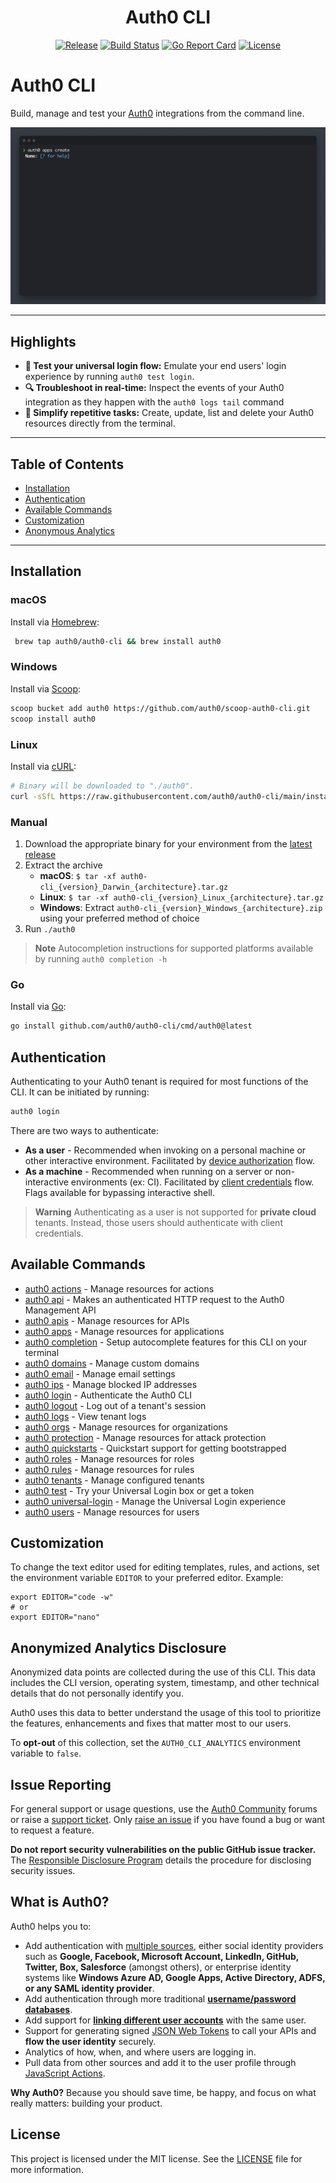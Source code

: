 <div align="center">
  <h1>Auth0 CLI</h1>

[![Release](https://img.shields.io/github/v/release/auth0/auth0-cli?include_prereleases&style=flat-square)](https://github.com/auth0/auth0-cli/releases) [![Build Status](https://img.shields.io/github/actions/workflow/status/auth0/auth0-cli/go.yml?branch=main)](https://github.com/auth0/auth0-cli/actions?query=branch%3Amain) [![Go Report Card](https://goreportcard.com/badge/github.com/auth0/auth0-cli?style=flat-square)](https://goreportcard.com/report/github.com/auth0/auth0-cli) [![License](https://img.shields.io/github/license/auth0/auth0-cli.svg?style=flat-square)](https://github.com/auth0/auth0-cli/blob/main/LICENSE)

</div>

# Auth0 CLI

Build, manage and test your [Auth0](http://auth0.com/) integrations from the command line.

![demo](./demo.gif)

---

## Highlights

- **🧪 Test your universal login flow:** Emulate your end users' login experience by running `auth0 test login`.
- **🔍 Troubleshoot in real-time:** Inspect the events of your Auth0 integration as they happen with the `auth0 logs tail` command
- **🔁 Simplify repetitive tasks:** Create, update, list and delete your Auth0 resources directly from the terminal.

---

## Table of Contents

- [Installation](#installation)
- [Authentication](#authentication)
- [Available Commands](#available-commands)
- [Customization](#customization)
- [Anonymous Analytics](#anonymous-analytics)

---

## Installation

### macOS

Install via [Homebrew](https://brew.sh/):

```bash
 brew tap auth0/auth0-cli && brew install auth0
```

### Windows

Install via [Scoop](https://scoop.sh/):

```bash
scoop bucket add auth0 https://github.com/auth0/scoop-auth0-cli.git
scoop install auth0
```

### Linux

Install via [cURL](https://curl.se/):

```bash
# Binary will be downloaded to "./auth0".
curl -sSfL https://raw.githubusercontent.com/auth0/auth0-cli/main/install.sh | sh -s -- -b .
```

### Manual

1. Download the appropriate binary for your environment from the [latest release](https://github.com/auth0/auth0-cli/releases/latest/)
2. Extract the archive
   - **macOS**: `$ tar -xf auth0-cli_{version}_Darwin_{architecture}.tar.gz`
   - **Linux**: `$ tar -xf auth0-cli_{version}_Linux_{architecture}.tar.gz`
   - **Windows**: Extract `auth0-cli_{version}_Windows_{architecture}.zip` using your preferred method of choice
3. Run `./auth0`

> **Note**
> Autocompletion instructions for supported platforms available by running `auth0 completion -h`

### Go

Install via [Go](https://go.dev/):

```bash
go install github.com/auth0/auth0-cli/cmd/auth0@latest
```

## Authentication

Authenticating to your Auth0 tenant is required for most functions of the CLI. It can be initiated by running:

```bash
auth0 login
```

There are two ways to authenticate:

- **As a user** - Recommended when invoking on a personal machine or other interactive environment. Facilitated by [device authorization](https://auth0.com/docs/get-started/authentication-and-authorization-flow/device-authorization-flow) flow.
- **As a machine** - Recommended when running on a server or non-interactive environments (ex: CI). Facilitated by [client credentials](https://auth0.com/docs/get-started/authentication-and-authorization-flow/client-credentials-flow) flow. Flags available for bypassing interactive shell.

> **Warning**
> Authenticating as a user is not supported for **private cloud** tenants. Instead, those users should authenticate with client credentials.

## Available Commands

- [auth0 actions](auth0_actions.md) - Manage resources for actions
- [auth0 api](auth0_api.md) - Makes an authenticated HTTP request to the Auth0 Management API
- [auth0 apis](auth0_apis.md) - Manage resources for APIs
- [auth0 apps](auth0_apps.md) - Manage resources for applications
- [auth0 completion](auth0_completion.md) - Setup autocomplete features for this CLI on your terminal
- [auth0 domains](auth0_domains.md) - Manage custom domains
- [auth0 email](auth0_email.md) - Manage email settings
- [auth0 ips](auth0_ips.md) - Manage blocked IP addresses
- [auth0 login](auth0_login.md) - Authenticate the Auth0 CLI
- [auth0 logout](auth0_logout.md) - Log out of a tenant's session
- [auth0 logs](auth0_logs.md) - View tenant logs
- [auth0 orgs](auth0_orgs.md) - Manage resources for organizations
- [auth0 protection](auth0_protection.md) - Manage resources for attack protection
- [auth0 quickstarts](auth0_quickstarts.md) - Quickstart support for getting bootstrapped
- [auth0 roles](auth0_roles.md) - Manage resources for roles
- [auth0 rules](auth0_rules.md) - Manage resources for rules
- [auth0 tenants](auth0_tenants.md) - Manage configured tenants
- [auth0 test](auth0_test.md) - Try your Universal Login box or get a token
- [auth0 universal-login](auth0_universal-login.md) - Manage the Universal Login experience
- [auth0 users](auth0_users.md) - Manage resources for users

## Customization

To change the text editor used for editing templates, rules, and actions,
set the environment variable `EDITOR` to your preferred editor. Example:

```shell
export EDITOR="code -w"
# or
export EDITOR="nano"
```

## Anonymized Analytics Disclosure

Anonymized data points are collected during the use of this CLI. This data includes the CLI version, operating system, timestamp, and other technical details that do not personally identify you.

Auth0 uses this data to better understand the usage of this tool to prioritize the features, enhancements and fixes that matter most to our users.

To **opt-out** of this collection, set the `AUTH0_CLI_ANALYTICS` environment variable to `false`.

## Issue Reporting

For general support or usage questions, use the [Auth0 Community](https://community.auth0.com/) forums or raise a [support ticket](https://support.auth0.com/). Only [raise an issue](https://github.com/auth0/auth0-cli/issues) if you have found a bug or want to request a feature.

**Do not report security vulnerabilities on the public GitHub issue tracker.** The [Responsible Disclosure Program](https://auth0.com/responsible-disclosure-policy) details the procedure for disclosing security issues.

## What is Auth0?

Auth0 helps you to:

- Add authentication with [multiple sources](https://auth0.com/docs/authenticate/identity-providers), either social identity providers such as **Google, Facebook, Microsoft Account, LinkedIn, GitHub, Twitter, Box, Salesforce** (amongst others), or enterprise identity systems like **Windows Azure AD, Google Apps, Active Directory, ADFS, or any SAML identity provider**.
- Add authentication through more traditional **[username/password databases](https://auth0.com/docs/authenticate/database-connections/custom-db)**.
- Add support for **[linking different user accounts](https://auth0.com/docs/manage-users/user-accounts/user-account-linking)** with the same user.
- Support for generating signed [JSON Web Tokens](https://auth0.com/docs/secure/tokens/json-web-tokens) to call your APIs and **flow the user identity** securely.
- Analytics of how, when, and where users are logging in.
- Pull data from other sources and add it to the user profile through [JavaScript Actions](https://auth0.com/docs/customize/actions).

**Why Auth0?** Because you should save time, be happy, and focus on what really matters: building your product.

## License

This project is licensed under the MIT license. See the [LICENSE](LICENSE) file for more information.

